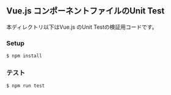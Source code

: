 ## Vue.js コンポーネントファイルのUnit Test
本ディレクトリ以下はVue.js のUnit Testの検証用コードです。

### Setup
```sh
$ npm install
```

### テスト
```sh
$ npm run test
```
